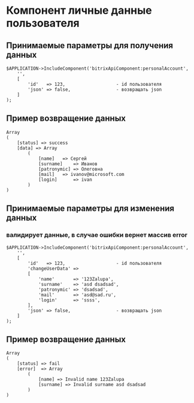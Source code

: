 # Компонент личные данные пользователя

## Принимаемые параметры для получения данных
```
$APPLICATION->IncludeComponent('bitrixApiComponent:personalAccount',
	'',
	[
		'id'   => 123,                   - id пользователя
		'json' => false,                 - возвращать json
	]
);
```
## Пример возвращение данных
```
Array
(
    [status] => success
    [data] => Array
        (
            [name] 	 => Сергей
            [surname] 	 => Иванов
            [patronymic] => Олеговна
            [mail] 	 => ivanov@microsoft.com
            [login] 	 => ivan
        )
)
```


## Принимаемые параметры для изменения данных
### валидирует данные, в случае ошибки вернет массив error
```
$APPLICATION->IncludeComponent('bitrixApiComponent:personalAccount',
	'',
	[
		'id'   => 123,                   - id пользователя
		'changeUserData' =>
		[
			'name'       => '123Zalupa',
			'surname'    => 'asd dsadsad',
			'patronymic' => 'dsadsad',
			'mail'       => 'asd@sad.ru',
			'login'      => 'ssss',
		],
		'json' => false,                 - возвращать json
	]
);
```
## Пример возвращение данных
```
Array
(
    [status] => fail
    [error]  => Array
        (
            [name] => Invalid name 123Zalupa
            [surname] => Invalid surname asd dsadsad
        )
)
```
